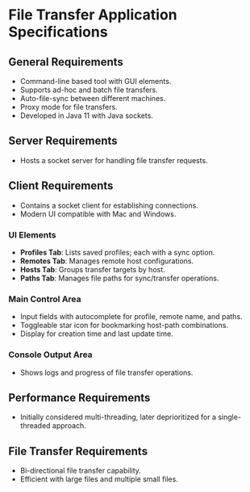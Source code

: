 # File Transfer Application Specifications

## General Requirements

- Command-line based tool with GUI elements.
- Supports ad-hoc and batch file transfers.
- Auto-file-sync between different machines.
- Proxy mode for file transfers.
- Developed in Java 11 with Java sockets.

## Server Requirements

- Hosts a socket server for handling file transfer requests.

## Client Requirements

- Contains a socket client for establishing connections.
- Modern UI compatible with Mac and Windows.

### UI Elements

- **Profiles Tab**: Lists saved profiles; each with a sync option.
- **Remotes Tab**: Manages remote host configurations.
- **Hosts Tab**: Groups transfer targets by host.
- **Paths Tab**: Manages file paths for sync/transfer operations.

### Main Control Area

- Input fields with autocomplete for profile, remote name, and paths.
- Toggleable star icon for bookmarking host-path combinations.
- Display for creation time and last update time.

### Console Output Area

- Shows logs and progress of file transfer operations.

## Performance Requirements

- Initially considered multi-threading, later deprioritized for a single-threaded approach.

## File Transfer Requirements

- Bi-directional file transfer capability.
- Efficient with large files and multiple small files.
